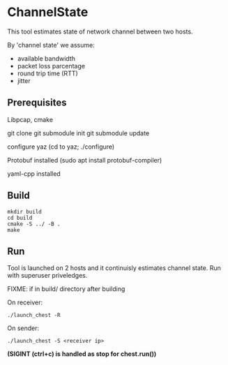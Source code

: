# ChannelState

This tool estimates state of network channel between two hosts.

By 'channel state' we assume:
- available bandwidth
- packet loss parcentage
- round trip time (RTT)
- jitter 

## Prerequisites

Libpcap, cmake

git clone
git submodule init
git submodule update

configure yaz (cd to yaz; ./configure)

Protobuf installed (sudo apt install protobuf-compiler)

yaml-cpp installed

## Build

```
mkdir build
cd build
cmake -S ../ -B .
make
```

## Run

Tool is launched on 2 hosts and it continuisly estimates channel state.
Run with superuser priveledges.

FIXME: if in build/ directory after building

On receiver:
```
./launch_chest -R
```

On sender:
```
./launch_chest -S <receiver ip>
```

**(SIGINT (ctrl+c) is handled as stop for chest.run())**